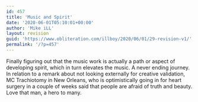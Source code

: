 ```yaml
---
id: 457
title: 'Music and Spirit'
date: '2020-06-01T05:10:01+00:00'
author: 'Mike iLL'
layout: revision
guid: 'https://www.obliteration.com/illboy/2020/06/01/29-revision-v1/'
permalink: '/?p=457'
---
```


Finally figuring out that the music work is actually a path or aspect of developing spirit, which in turn elevates the music. A never ending journey. In relation to a remark about not looking externally for creative validation, MC Trachiotomy in New Orleans, who is optimistically going in for heart surgery in a couple of weeks said that people are afraid of truth and beauty. Love that man, a hero to many.